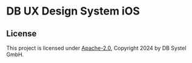 # DB UX Design System iOS

## License

This project is licensed under [Apache-2.0](LICENSE), Copyright 2024 by DB Systel GmbH.

